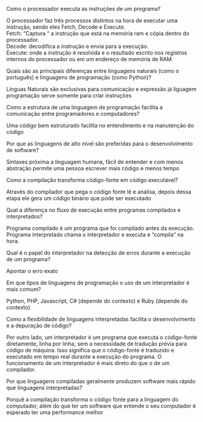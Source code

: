 Como o processador executa as instruções de um programa?

O processador faz três processos distintos na hora de executar uma instrução, sendo eles Fetch, Decode e Execute.  
Fetch:  “Captura “ a instrução que está na memória ram e cópia dentro do processador.  
Decode: decodifica a instrução e envia para a execução.  
Execute: onde a instrução é resolvida e o resultado escrito nos registros internos do processador ou em um endereço de memória de RAM.

Quais são as principais diferenças entre linguagens naturais (como o português) e linguagens de programação (como Python)?

Línguas Naturais são exclusivas para comunicação e expressão já liguagem programação serve somente para criar instruções

Como a estrutura de uma linguagem de programação facilita a comunicação entre programadores e computadores?

Uma código bem estruturado facilita no entendimento e na manutenção do código 

Por que as linguagens de alto nível são preferidas para o desenvolvimento de software?

Sintaxes próxima a linguagem humana, fácil de entender e com menos abstração permite uma pessoa escrever mais código e menos tempo 

Como a compilação transforma código-fonte em código executável?

Através  do compilador que pega o código fonte lê e analisa, depois dessa etapa ele gera um código binário que pode ser executado

Qual a diferença no fluxo de execução entre programas compilados e interpretados?

Programa compilado é um programa que foi compilado antes da execução.  
Programa interpretado chama o interpretador e executa e “compila” na hora.

Qual é o papel do interpretador na detecção de erros durante a execução de um programa?

Apontar o erro exato 

Em que tipos de linguagens de programação o uso de um interpretador é mais comum?

Python, PHP, Javascript, C\# (depende do contexto) e Ruby (depende do contexto)

Como a flexibilidade de linguagens interpretadas facilita o desenvolvimento e a depuração de código?

Por outro lado, um interpretador é um programa que executa o código-fonte diretamente, linha por linha, sem a necessidade de tradução prévia para código de máquina. Isso significa que o código-fonte é traduzido e executado em tempo real durante a execução do programa. O funcionamento de um interpretador é mais direto do que o de um compilador. 

Por que linguagens compiladas geralmente produzem software mais rápido que linguagens interpretadas?

Porquê a compilação transforma o código fonte para a linguagem do computador, além do que ter um software que entende o seu computador é esperado ter uma performance melhor 